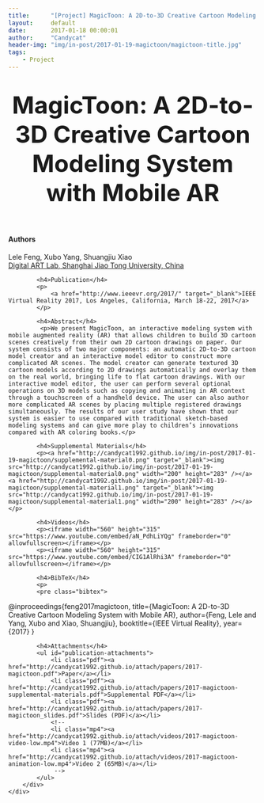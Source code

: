 ```yaml
---
title:      "[Project] MagicToon: A 2D-to-3D Creative Cartoon Modeling System with Mobile AR"
layout:     default
date:       2017-01-18 00:00:01
author:     "Candycat"
header-img: "img/in-post/2017-01-19-magictoon/magictoon-title.jpg"
tags:
    - Project
---
```


<!-- Page Header -->
<header class="intro-header" style="background-image: url('{{ site.baseurl }}/{% if page.header-img %}{{ page.header-img }}{% else %}{{ site.header-img }}{% endif %}')">
    <div class="container">
        <div class="row">
            <div class="col-lg-8 col-lg-offset-2 col-md-10 col-md-offset-1">
                <div class="site-heading" id="tag-heading">
                    <h1><font size="8">MagicToon: A 2D-to-3D Creative Cartoon Modeling System with Mobile AR</font></h1>
                </div>
            </div>
        </div>
    </div>
</header>

<head>

<!-- STYLES -->
<link rel="stylesheet" href="http://candycat1992.github.io/css/research.css"  type="text/css" />

<style type="text/css">
#publication-attachments li.jpg { background: url('{{ site.baseurl }}/img/toolbox/filetypes/jpg.png') 0 0 no-repeat; background-size:30px 30px }
#publication-attachments li.pdf { background: url('{{ site.baseurl }}/img/toolbox/filetypes/pdf.png') 0 0 no-repeat; background-size:30px 30px }
#publication-attachments li.png { background: url('{{ site.baseurl }}/img/toolbox/filetypes/png.png') 0 0 no-repeat; background-size:30px 30px }
#publication-attachments li.txt { background: url('{{ site.baseurl }}/img/toolbox/filetypes/txt.png') 0 0 no-repeat; background-size:30px 30px }
#publication-attachments li.zip { background: url('{{ site.baseurl }}/img/toolbox/filetypes/zip.png') 0 0 no-repeat; background-size:30px 30px }
#publication-attachments li.html { background: url('{{ site.baseurl }}/img/toolbox/filetypes/html.png') 0 0 no-repeat; background-size:30px 30px }
#publication-attachments li.ppt { background: url('{{ site.baseurl }}/img/toolbox/filetypes/ppt.png') 0 0 no-repeat; background-size:30px 30px }
#publication-attachments li.mp4 { background: url('{{ site.baseurl }}/img/toolbox/filetypes/mp4.png') 0 0 no-repeat; background-size:30px 30px }
</style>

</head>

<!-- Main Content -->
<div class="container">
	<div class="row">
        <div class="col-lg-8 col-lg-offset-2 col-md-10 col-md-offset-1">
			<h4>Authors</h4>
			<p>
				Lele Feng, Xubo Yang, Shuangjiu Xiao<br />
				<a href="http://dalab.se.sjtu.edu.cn/www/home/" target="_blank">Digital ART Lab, Shanghai Jiao Tong University, China</a>
			</p>
						
			<h4>Publication</h4>
			<p>
				<a href="http://www.ieeevr.org/2017/" target="_blank">IEEE Virtual Reality 2017, Los Angeles, California, March 18-22, 2017</a>
			</p>

			<h4>Abstract</h4>
	         <p>We present MagicToon, an interactive modeling system with mobile augmented reality (AR) that allows children to build 3D cartoon scenes creatively from their own 2D cartoon drawings on paper. Our system consists of two major components: an automatic 2D-to-3D cartoon model creator and an interactive model editor to construct more complicated AR scenes. The model creator can generate textured 3D cartoon models according to 2D drawings automatically and overlay them on the real world, bringing life to flat cartoon drawings. With our interactive model editor, the user can perform several optional operations on 3D models such as copying and animating in AR context through a touchscreen of a handheld device. The user can also author more complicated AR scenes by placing multiple registered drawings simultaneously. The results of our user study have shown that our system is easier to use compared with traditional sketch-based modeling systems and can give more play to children’s innovations compared with AR coloring books.</p>

	        <h4>Supplemental Materials</h4>
            <p><a href="http://candycat1992.github.io/img/in-post/2017-01-19-magictoon/supplemental-material0.png" target="_blank"><img src="http://candycat1992.github.io/img/in-post/2017-01-19-magictoon/supplemental-material0.png" width="200" height="283" /></a>  <a href="http://candycat1992.github.io/img/in-post/2017-01-19-magictoon/supplemental-material1.png" target="_blank"><img src="http://candycat1992.github.io/img/in-post/2017-01-19-magictoon/supplemental-material1.png" width="200" height="283" /></a></p>
			
			<h4>Videos</h4>
            <p><iframe width="560" height="315" src="https://www.youtube.com/embed/aN_PdhLiYQg" frameborder="0" allowfullscreen></iframe></p>
            <p><iframe width="560" height="315" src="https://www.youtube.com/embed/CIG1AlRhi3A" frameborder="0" allowfullscreen></iframe></p>

			<h4>BibTeX</h4>
			<p>
			<pre class="bibtex">
@inproceedings{feng2017magictoon,
  title={MagicToon: A 2D-to-3D Creative Cartoon Modeling System with Mobile AR},
  author={Feng, Lele and Yang, Xubo and Xiao, Shuangjiu},
  booktitle={IEEE Virtual Reality},
  year={2017}
}
			</pre>
			</p>

			<h4>Attachments</h4>
	        <ul id="publication-attachments">
	        	<li class="pdf"><a href="http://candycat1992.github.io/attach/papers/2017-magictoon.pdf">Paper</a></li>
	            <li class="pdf"><a href="http://candycat1992.github.io/attach/papers/2017-magictoon-supplemental-materials.pdf">Supplemental PDF</a></li>
	           	<li class="pdf"><a href="http://candycat1992.github.io/attach/papers/2017-magictoon_slides.pdf">Slides (PDF)</a></li> 	
	           	<!-- 
	            <li class="mp4"><a href="http://candycat1992.github.io/attach/videos/2017-magictoon-video-low.mp4">Video 1 (77MB)</a></li>
	            <li class="mp4"><a href="http://candycat1992.github.io/attach/videos/2017-magictoon-animation-low.mp4">Video 2 (65MB)</a></li>
	             -->
	        </ul>
		</div>
	</div>
</div>